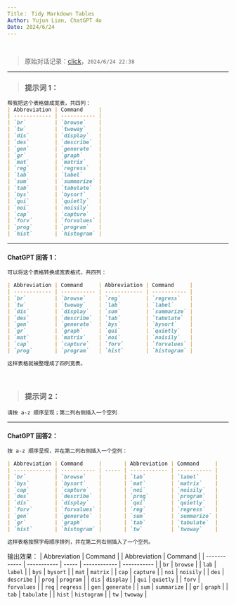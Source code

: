 ```yaml
---
Title： Tidy Markdown Tables
Author: Yujun Lian, ChatGPT 4o
Date: 2024/6/24
---
```


<br>

> 原始对话记录：[click](https://chatgpt.com/share/0c64bafa-5ab1-454d-b5fc-3143884d972a)，`2024/6/24 22:38`


--- - --


>### 提示词 1：

```Markdown 
帮我把这个表格做成宽表，共四列：
| Abbreviation | Command     |
| ------------ | ----------- |
| `br`         | `browse`    |
| `tw`         | `twoway`    |
| `dis`        | `display`   |
| `des`        | `describe`  |
| `gen`        | `generate`  |
| `gr`         | `graph`     |
| `mat`        | `matrix`    |
| `reg`        | `regress`   |
| `lab`        | `label`     |
| `sum`        | `summarize` |
| `tab`        | `tabulate`  |
| `bys`        | `bysort`    |
| `qui`        | `quietly`   |
| `noi`        | `noisily`   |
| `cap`        | `capture`   |
| `forv`       | `forvalues` |
| `prog`       | `program`   |
| `hist`       | `histogram` |
```

--- - --

#### ChatGPT 回答 1：

```Markdown 
可以将这个表格转换成宽表格式，共四列：

| Abbreviation | Command     | Abbreviation | Command     |
| ------------ | ----------- | ------------ | ----------- |
| `br`         | `browse`    | `reg`        | `regress`   |
| `tw`         | `twoway`    | `lab`        | `label`     |
| `dis`        | `display`   | `sum`        | `summarize` |
| `des`        | `describe`  | `tab`        | `tabulate`  |
| `gen`        | `generate`  | `bys`        | `bysort`    |
| `gr`         | `graph`     | `qui`        | `quietly`   |
| `mat`        | `matrix`    | `noi`        | `noisily`   |
| `cap`        | `capture`   | `forv`       | `forvalues` |
| `prog`       | `program`   | `hist`       | `histogram` |

这样表格就被整理成了四列宽表。
```

&emsp;

>### 提示词 2：

`请按 a-z 顺序呈现；第二列右侧插入一个空列`

--- - --

#### ChatGPT 回答2：

```Markdown 
按 a-z 顺序呈现，并在第二列右侧插入一个空列：

| Abbreviation | Command     |       | Abbreviation | Command     |
| ------------ | ----------- | ----- | ------------ | ----------- |
| `br`         | `browse`    |       | `lab`        | `label`     |
| `bys`        | `bysort`    |       | `mat`        | `matrix`    |
| `cap`        | `capture`   |       | `noi`        | `noisily`   |
| `des`        | `describe`  |       | `prog`       | `program`   |
| `dis`        | `display`   |       | `qui`        | `quietly`   |
| `forv`       | `forvalues` |       | `reg`        | `regress`   |
| `gen`        | `generate`  |       | `sum`        | `summarize` |
| `gr`         | `graph`     |       | `tab`        | `tabulate`  |
| `hist`       | `histogram` |       | `tw`         | `twoway`    |

这样表格按照字母顺序排列，并在第二列右侧插入了一个空列。
```
输出效果：
| Abbreviation | Command     |       | Abbreviation | Command     |
| ------------ | ----------- | ----- | ------------ | ----------- |
| `br`         | `browse`    |       | `lab`        | `label`     |
| `bys`        | `bysort`    |       | `mat`        | `matrix`    |
| `cap`        | `capture`   |       | `noi`        | `noisily`   |
| `des`        | `describe`  |       | `prog`       | `program`   |
| `dis`        | `display`   |       | `qui`        | `quietly`   |
| `forv`       | `forvalues` |       | `reg`        | `regress`   |
| `gen`        | `generate`  |       | `sum`        | `summarize` |
| `gr`         | `graph`     |       | `tab`        | `tabulate`  |
| `hist`       | `histogram` |       | `tw`         | `twoway`    |
